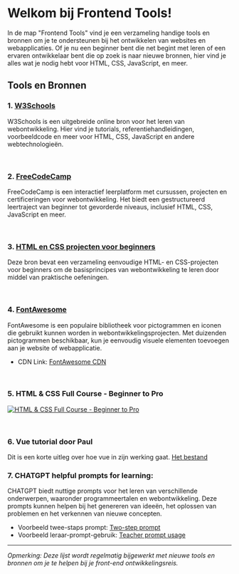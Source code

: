 # Welkom bij Frontend Tools!

In de map "Frontend Tools" vind je een verzameling handige tools en bronnen om je te ondersteunen bij het ontwikkelen van websites en webapplicaties. Of je nu een beginner bent die net begint met leren of een ervaren ontwikkelaar bent die op zoek is naar nieuwe bronnen, hier vind je alles wat je nodig hebt voor HTML, CSS, JavaScript, en meer.

## Tools en Bronnen

### 1. [W3Schools](https://www.w3schools.com/)

W3Schools is een uitgebreide online bron voor het leren van webontwikkeling. Hier vind je tutorials, referentiehandleidingen, voorbeeldcode en meer voor HTML, CSS, JavaScript en andere webtechnologieën.

<br>

### 2. [FreeCodeCamp](https://www.freecodecamp.org/learn)

FreeCodeCamp is een interactief leerplatform met cursussen, projecten en certificeringen voor webontwikkeling. Het biedt een gestructureerd leertraject van beginner tot gevorderde niveaus, inclusief HTML, CSS, JavaScript en meer.

<br>

### 3. [HTML en CSS projecten voor beginners](https://mikkegoes.com/html-and-css-projects/)

Deze bron bevat een verzameling eenvoudige HTML- en CSS-projecten voor beginners om de basisprincipes van webontwikkeling te leren door middel van praktische oefeningen.

<br>

### 4. [FontAwesome](https://fontawesome.com/)

FontAwesome is een populaire bibliotheek voor pictogrammen en iconen die gebruikt kunnen worden in webontwikkelingsprojecten. Met duizenden pictogrammen beschikbaar, kun je eenvoudig visuele elementen toevoegen aan je website of webapplicatie. 

* CDN Link: [FontAwesome CDN](https://cdnjs.com/libraries/font-awesome)

<br>

### 5. HTML & CSS Full Course - Beginner to Pro

[![HTML & CSS Full Course - Beginner to Pro](https://img.youtube.com/vi/G3e-cpL7ofc/0.jpg)](https://www.youtube.com/watch?v=G3e-cpL7ofc)

<br>

### 6. Vue tutorial door Paul

Dit is een korte uitleg over hoe vue in zijn werking gaat. [Het bestand](./Vue_Tutorial_door_Paul.docx)

### 7. CHATGPT helpful prompts for learning:

CHATGPT biedt nuttige prompts voor het leren van verschillende onderwerpen, waaronder programmeertalen en webontwikkeling. Deze prompts kunnen helpen bij het genereren van ideeën, het oplossen van problemen en het verkennen van nieuwe concepten.

* Voorbeeld twee-staps prompt: [Two-step prompt](https://chat.openai.com/share/683c91d4-0606-44fd-9992-0b01f7c3234)
* Voorbeeld leraar-prompt-gebruik: [Teacher prompt usage](https://chat.openai.com/share/6f8dc225-56be-4784-baef-848f4a093a7b)

---

*Opmerking: Deze lijst wordt regelmatig bijgewerkt met nieuwe tools en bronnen om je te helpen bij je front-end ontwikkelingsreis.*
